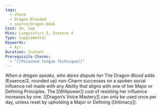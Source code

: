 ```yaml
---
tags:
  - charm
  - Dragon-Blooded
  - source/dragon-book
Cost: 5m, 1wp
Mins: Linguistics 5, Essence 4
Type: Supplemental
Keywords:
  - Air
Duration: Instant
Prerequisite Charms:
  - "[[Poisoned Tongue Technique]]"
---
```

*When a dragon speaks, who dares dispute her*
The Dragon-Blood adds (Essence/2, rounded up) non-Charm successes on a spoken social influence roll made with any Ability that aligns with one of her Major or Defining Principles.
The [[Willpower]] cost of resisting her influence increases by one. [[Dragon’s Voice Mastery]] can only be used once per day, unless reset by upholding a Major or Defining [[Intimacy]].